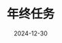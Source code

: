 ---
layout: readme
date: 2024-12-30
title: 年终任务
position: 成都
tag: 2024
bgm:
    title: 梦中蝶影
    link: http://music.163.com/song/media/outer/url?id=507477354
    page: https://music.163.com/#/song?id=507477354
---